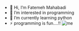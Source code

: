 - 👋 Hi, I’m Fatemeh Mahabadi
- 👀 I’m interested in programming
- 🌱 I’m currently learning python
- ⚡ programming is fun....!!
 ![me](235224431-e8c8c12e-6826-47f1-89fb-2ddad83b3abf.gif)


<!---
fa-mahabadi/fa-mahabadi is a ✨ special ✨ repository because its `README.md` (this file) appears on your GitHub profile.
You can click the Preview link to take a look at your changes.
--->
